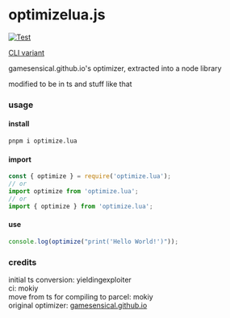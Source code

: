 # optimizelua.js

[![Test](https://github.com/MokiyCodes/optimizelua.js/actions/workflows/test.yml/badge.svg)](https://github.com/MokiyCodes/optimizelua.js/actions/workflows/test.yml)

[CLI variant](https://github.com/MokiyCodes/optimizelua.cli)

gamesensical.github.io's optimizer, extracted into a node library

modified to be in ts and stuff like that

### usage

#### install

```bash
pnpm i optimize.lua
```

#### import

```ts
const { optimize } = require('optimize.lua');
// or
import optimize from 'optimize.lua';
// or
import { optimize } from 'optimize.lua';
```

#### use

```ts
console.log(optimize("print('Hello World!')"));
```

### credits

initial ts conversion: yieldingexploiter<br/>
ci: mokiy<br/>
move from ts for compiling to parcel: mokiy<br/>
original optimizer: [gamesensical.github.io](//gamesensical.github.io)
